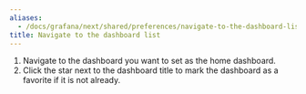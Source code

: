 ```yaml
---
aliases:
  - /docs/grafana/next/shared/preferences/navigate-to-the-dashboard-list/
title: Navigate to the dashboard list
---
```


1. Navigate to the dashboard you want to set as the home dashboard.
1. Click the star next to the dashboard title to mark the dashboard as a favorite if it is not already.
